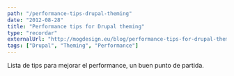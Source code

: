 ```yaml
---
path: "/performance-tips-drupal-theming"
date: "2012-08-28"
title: "Performance tips for Drupal theming"
type: "recordar"
externalUrl: "http://mogdesign.eu/blog/performance-tips-for-drupal-theming"
tags: ["Drupal", "Theming", "Performance"]
---
```


Lista de tips para mejorar el performance, un buen punto de partida.

